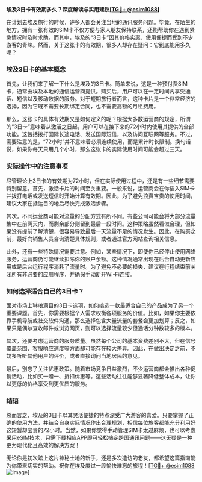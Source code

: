 **埃及3日卡有效期多久？深度解读与实用建议[[TG💪+ @esim1088](https://t.me/s/esim1088)]**

在计划去埃及旅行的时候，许多人都会关注当地的通讯服务问题。毕竟，在陌生的地方，拥有一张有效的SIM卡不仅方便与家人朋友保持联系，还能帮助你在遇到紧急情况时及时求助。而其中，埃及的“3日卡”因其价格实惠、使用便捷而受到不少游客的青睐。然而，关于这张卡的有效期，很多人却存在疑问：它到底能用多久呢？

### 埃及3日卡的基本概念

首先，让我们来了解一下什么是埃及的3日卡。简单来说，这是一种预付费SIM卡，通常由埃及本地的通信运营商提供。购买后，用户可以在一定时间内享受通话、短信以及移动数据的服务。对于短期旅行者而言，这种卡片是一个非常经济的选择，因为它既不需要长期绑定合同，也不需要高额的月租费用。

那么，这张卡的具体有效期又是如何定义的呢？根据大多数运营商的规定，所谓的“3日卡”意味着从激活之日起，用户可以在接下来的72小时内使用其提供的全部功能。这包括拨打国际长途电话、发送国际短信，以及访问互联网等服务。不过，需要注意的是，“72小时”并不意味着必须连续使用，而是累计时长限制。换句话说，如果你每天只用几个小时，那么这张卡的实际使用时间可能会超过三天。

### 实际操作中的注意事项

尽管理论上3日卡的有效期为72小时，但在实际使用过程中，还是有一些细节需要特别留意。首先，激活卡片的时间至关重要。一般来说，运营商会在你插入SIM卡并拨打电话或发送短信时开始计算有效期。因此，为了避免浪费宝贵的使用时间，建议大家在抵达目的地后尽快完成激活步骤。

其次，不同运营商可能对流量的分配方式有所不同。有些公司可能会将大部分流量集中在前两天内，而剩余部分则留到最后一段时间。这种策略虽然看似合理，但如果没有提前了解清楚，很容易导致最后一天流量不足的情况发生。因此，在购买之前，最好向销售人员咨询清楚具体规则，或者通过官方网站查询相关信息。

此外，还有一些特殊情况需要注意。例如，某些情况下，即使你已经停止使用网络服务，运营商仍可能继续扣除你的账户余额。这种情况通常出现在后台自动更新应用或是后台运行程序消耗了流量时。为了避免不必要的损失，建议在行程结束前关闭所有非必要的应用程序，并确保手动断开Wi-Fi连接。

### 如何选择适合自己的3日卡？

面对市场上琳琅满目的3日卡选项，如何挑选一款最适合自己的产品成为了另一个重要课题。首先，你需要根据个人需求权衡各项服务的价值。比如，如果你主要依靠手机导航或社交软件沟通，那么选择包含大量流量的套餐会更加划算；反之，如果只是偶尔查收邮件或浏览网页，则可以选择流量较少但通话分钟数较多的版本。

其次，还要考虑运营商的服务质量。虽然每个公司的基本资费差别不大，但在信号覆盖范围、客服响应速度等方面却可能存在较大差异。因此，在做出决定之前，不妨多听听其他用户的评价，或者直接询问当地居民的意见。

最后，别忘了关注优惠政策。随着市场竞争日益激烈，不少运营商都会推出各种促销活动，比如买一赠一、折扣优惠等。这些活动往往能够显著降低整体成本，让你以更低的价格享受到更优质的服务。

### 结语

总而言之，埃及的3日卡以其灵活便捷的特点深受广大游客的喜爱。只要掌握了正确的使用方法，并结合自身实际情况作出合理规划，相信每位旅客都能充分利用好这短暂却宝贵的72小时。当然，如果你觉得手动管理SIM卡太过麻烦，也可以考虑采用eSIM技术，只需下载相应APP即可轻松搞定跨国通讯问题——这无疑是一种更为现代化且高效的解决方案！

无论你是初次踏上这片神秘土地的新手，还是多次造访的老友，都希望这篇指南能为你带来切实的帮助。祝你在埃及度过一段愉快难忘的旅程！[[TG💪+ @esim1088](https://t.me/s/esim1088) ![Image](https://i.postimg.cc/4NQfJmqS/Snipaste-2025-05-13-00-14-12.png)]
